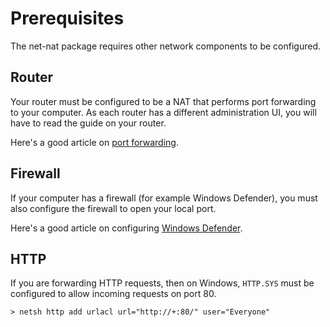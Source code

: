 ﻿# Prerequisites

The net-nat package requires other network components to be configured.

## Router

Your router must be configured to be a NAT that performs port forwarding to your computer.
As each router has a different administration UI, you will have to read the guide on your
router.  

Here's a good article on [port forwarding](https://www.howtogeek.com/66214/how-to-forward-ports-on-your-router/).

## Firewall

If your computer has a firewall (for example Windows Defender), you must also 
configure the firewall to open your local port.

Here's a good article on configuring [Windows Defender](https://www.howtogeek.com/394735/how-do-i-open-a-port-on-windows-firewall/).

## HTTP

If you are forwarding HTTP requests, then on Windows, `HTTP.SYS` must be configured to allow incoming requests
on port 80.

```console
> netsh http add urlacl url="http://+:80/" user="Everyone"
```
